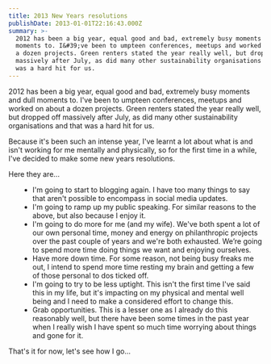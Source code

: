 ```yaml
---
title: 2013 New Years resolutions
publishDate: 2013-01-01T22:16:43.000Z
summary: >-
  2012 has been a big year, equal good and bad, extremely busy moments and dull
  moments to. I&#39;ve been to umpteen conferences, meetups and worked on about
  a dozen projects. Green renters stated the year really well, but dropped off
  massively after July, as did many other sustainability organisations and that
  was a hard hit for us.
---
```



2012 has been a big year, equal good and bad, extremely busy moments and dull moments to. I&#39;ve been to umpteen conferences, meetups and worked on about a dozen projects. Green renters stated the year really well, but dropped off massively after July, as did many other sustainability organisations and that was a hard hit for us.

Because it&#39;s been such an intense year, I&#39;ve learnt a lot about what is and isn&#39;t working for me mentally and physically, so for the first time in a while, I&#39;ve decided to make some new years resolutions.

Here they are...<ul><li style="margin-left: 18pt;">I&#39;m going to start to blogging again. I have too many things to say that aren&#39;t possible to encompass in social media updates.</li><li style="margin-left: 18pt;">I&#39;m going to ramp up my public speaking. For similar reasons to the above, but also because I enjoy it.</li><li style="margin-left: 18pt;">I&#39;m going to do more for me (and my wife). We&#39;ve both spent a lot of our own personal time, money and energy on philanthropic projects over the past couple of years and we&#39;re both exhausted. We&rsquo;re going to spend more time doing things we want and enjoying ourselves.</li><li style="margin-left: 18pt;">Have more down time. For some reason, not being busy freaks me out, I intend to spend more time resting my brain and getting a few of those personal to dos ticked off.</li><li style="margin-left: 18pt;">I&#39;m going to try to be less uptight. This isn&#39;t the first time I&#39;ve said this in my life, but it&#39;s impacting on my physical and mental well being and I need to make a considered effort to change this.</li><li style="margin-left: 18pt;">Grab opportunities. This is a lesser one as I already do this reasonably well, but there have been some times in the past year when I really wish I have spent so much time worrying about things and gone for it.</li></ul>

That&#39;s it for now, let&#39;s see how I go...
